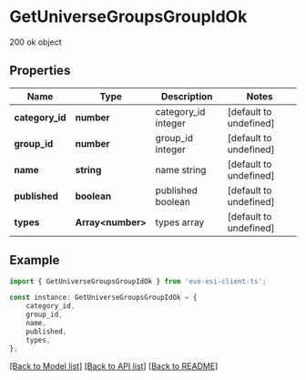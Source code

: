 # GetUniverseGroupsGroupIdOk

200 ok object

## Properties

Name | Type | Description | Notes
------------ | ------------- | ------------- | -------------
**category_id** | **number** | category_id integer | [default to undefined]
**group_id** | **number** | group_id integer | [default to undefined]
**name** | **string** | name string | [default to undefined]
**published** | **boolean** | published boolean | [default to undefined]
**types** | **Array&lt;number&gt;** | types array | [default to undefined]

## Example

```typescript
import { GetUniverseGroupsGroupIdOk } from 'eve-esi-client-ts';

const instance: GetUniverseGroupsGroupIdOk = {
    category_id,
    group_id,
    name,
    published,
    types,
};
```

[[Back to Model list]](../README.md#documentation-for-models) [[Back to API list]](../README.md#documentation-for-api-endpoints) [[Back to README]](../README.md)
